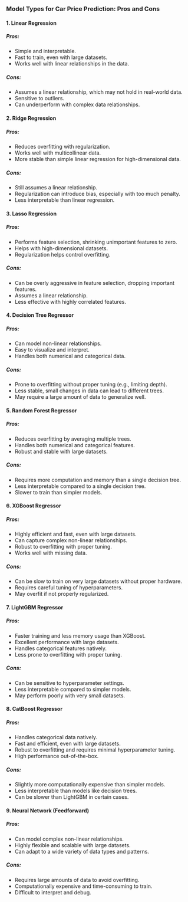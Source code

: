 ### Model Types for Car Price Prediction: Pros and Cons

#### 1. **Linear Regression**
##### Pros:
- Simple and interpretable.
- Fast to train, even with large datasets.
- Works well with linear relationships in the data.

##### Cons:
- Assumes a linear relationship, which may not hold in real-world data.
- Sensitive to outliers.
- Can underperform with complex data relationships.

#### 2. **Ridge Regression**
##### Pros:
- Reduces overfitting with regularization.
- Works well with multicollinear data.
- More stable than simple linear regression for high-dimensional data.

##### Cons:
- Still assumes a linear relationship.
- Regularization can introduce bias, especially with too much penalty.
- Less interpretable than linear regression.

#### 3. **Lasso Regression**
##### Pros:
- Performs feature selection, shrinking unimportant features to zero.
- Helps with high-dimensional datasets.
- Regularization helps control overfitting.

##### Cons:
- Can be overly aggressive in feature selection, dropping important features.
- Assumes a linear relationship.
- Less effective with highly correlated features.

#### 4. **Decision Tree Regressor**
##### Pros:
- Can model non-linear relationships.
- Easy to visualize and interpret.
- Handles both numerical and categorical data.

##### Cons:
- Prone to overfitting without proper tuning (e.g., limiting depth).
- Less stable, small changes in data can lead to different trees.
- May require a large amount of data to generalize well.

#### 5. **Random Forest Regressor**
##### Pros:
- Reduces overfitting by averaging multiple trees.
- Handles both numerical and categorical features.
- Robust and stable with large datasets.

##### Cons:
- Requires more computation and memory than a single decision tree.
- Less interpretable compared to a single decision tree.
- Slower to train than simpler models.

#### 6. **XGBoost Regressor**
##### Pros:
- Highly efficient and fast, even with large datasets.
- Can capture complex non-linear relationships.
- Robust to overfitting with proper tuning.
- Works well with missing data.

##### Cons:
- Can be slow to train on very large datasets without proper hardware.
- Requires careful tuning of hyperparameters.
- May overfit if not properly regularized.

#### 7. **LightGBM Regressor**
##### Pros:
- Faster training and less memory usage than XGBoost.
- Excellent performance with large datasets.
- Handles categorical features natively.
- Less prone to overfitting with proper tuning.

##### Cons:
- Can be sensitive to hyperparameter settings.
- Less interpretable compared to simpler models.
- May perform poorly with very small datasets.

#### 8. **CatBoost Regressor**
##### Pros:
- Handles categorical data natively.
- Fast and efficient, even with large datasets.
- Robust to overfitting and requires minimal hyperparameter tuning.
- High performance out-of-the-box.

##### Cons:
- Slightly more computationally expensive than simpler models.
- Less interpretable than models like decision trees.
- Can be slower than LightGBM in certain cases.

#### 9. **Neural Network (Feedforward)**
##### Pros:
- Can model complex non-linear relationships.
- Highly flexible and scalable with large datasets.
- Can adapt to a wide variety of data types and patterns.

##### Cons:
- Requires large amounts of data to avoid overfitting.
- Computationally expensive and time-consuming to train.
- Difficult to interpret and debug.
